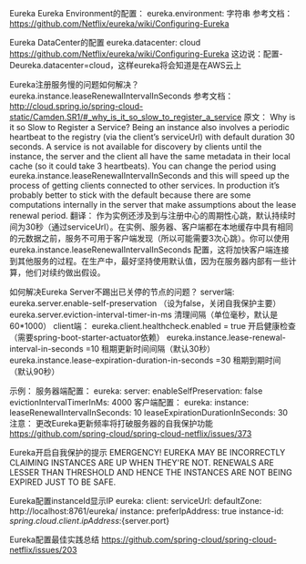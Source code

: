Eureka
Eureka Environment的配置：
eureka.environment: 字符串
参考文档：
https://github.com/Netflix/eureka/wiki/Configuring-Eureka

Eureka DataCenter的配置
eureka.datacenter: cloud
https://github.com/Netflix/eureka/wiki/Configuring-Eureka
这边说：配置-Deureka.datacenter=cloud，这样eureka将会知道是在AWS云上

Eureka注册服务慢的问题如何解决？
eureka.instance.leaseRenewalIntervalInSeconds
参考文档：
http://cloud.spring.io/spring-cloud-static/Camden.SR1/#_why_is_it_so_slow_to_register_a_service
原文：
Why is it so Slow to Register a Service?
Being an instance also involves a periodic heartbeat to the registry (via the client’s serviceUrl) with default duration 30 seconds. A service is not available for discovery by clients until the instance, the server and the client all have the same metadata in their local cache (so it could take 3 heartbeats). You can change the period using eureka.instance.leaseRenewalIntervalInSeconds and this will speed up the process of getting clients connected to other services. In production it’s probably better to stick with the default because there are some computations internally in the server that make assumptions about the lease renewal period.
翻译：
作为实例还涉及到与注册中心的周期性心跳，默认持续时间为30秒（通过serviceUrl）。在实例、服务器、客户端都在本地缓存中具有相同的元数据之前，服务不可用于客户端发现（所以可能需要3次心跳）。你可以使用eureka.instance.leaseRenewalIntervalInSeconds 配置，这将加快客户端连接到其他服务的过程。在生产中，最好坚持使用默认值，因为在服务器内部有一些计算，他们对续约做出假设。

如何解决Eureka Server不踢出已关停的节点的问题？
server端:
eureka.server.enable-self-preservation			（设为false，关闭自我保护主要）
eureka.server.eviction-interval-timer-in-ms     清理间隔（单位毫秒，默认是60*1000）
client端：
eureka.client.healthcheck.enabled = true				开启健康检查（需要spring-boot-starter-actuator依赖）
eureka.instance.lease-renewal-interval-in-seconds =10	租期更新时间间隔（默认30秒）
eureka.instance.lease-expiration-duration-in-seconds =30 租期到期时间（默认90秒）

示例：
服务器端配置：
eureka:
    server:
        enableSelfPreservation: false
        evictionIntervalTimerInMs: 4000
客户端配置：
eureka:
    instance:
        leaseRenewalIntervalInSeconds: 10
        leaseExpirationDurationInSeconds: 30
注意：
更改Eureka更新频率将打破服务器的自我保护功能
https://github.com/spring-cloud/spring-cloud-netflix/issues/373


Eureka开启自我保护的提示
EMERGENCY! EUREKA MAY BE INCORRECTLY CLAIMING INSTANCES ARE UP WHEN THEY'RE NOT. RENEWALS ARE LESSER THAN THRESHOLD AND HENCE THE INSTANCES ARE NOT BEING EXPIRED JUST TO BE SAFE. 


Eureka配置instanceId显示IP
eureka:
  client:
    serviceUrl:
      defaultZone: http://localhost:8761/eureka/
  instance:
    preferIpAddress: true
    instance-id: ${spring.cloud.client.ipAddress}:${server.port}

Eureka配置最佳实践总结
https://github.com/spring-cloud/spring-cloud-netflix/issues/203

